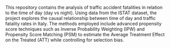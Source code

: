 This repository contains the analysis of traffic accident fatalities in relation to the time of day (day vs night). Using data from the ISTAT dataset, the project explores the causal relationship between time of day and traffic fatality rates in Italy. The methods employed include advanced propensity score techniques such as Inverse Probability Weighting (IPW) and Propensity Score Matching (PSM) to estimate the Average Treatment Effect on the Treated (ATT) while controlling for selection bias.
